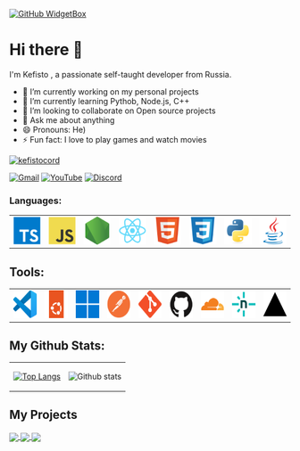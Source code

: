 [![GitHub WidgetBox](https://github-widgetbox.vercel.app/api/profile?username=kefisto&data=followers,repositories,stars,commits&theme=viridescent)](https://github.com/kefisto)

# Hi there 👋

I'm Kefisto , a passionate self-taught developer from Russia. 

- 🔭 I’m currently working on my personal projects
- 🌱 I’m currently learning Pythob, Node.js, C++
- 👯 I’m looking to collaborate on Open source projects
- 💬 Ask me about anything
- 😄 Pronouns: He)
- ⚡ Fun fact: I love to play games and watch movies

[![kefistocord](https://discord.c99.nl/widget/theme-3/629757042684592140.png)](https://discord.gg/grBzpvwueg) <br />

[![Gmail](https://img.shields.io/badge/%20-Send%20Mail-black?color=14171A&labelColor=ef5350&logo=gmail&logoColor=ffffff&style=for-the-badge)](melodyydiscordbot@gmail.com)
[![YouTube](https://img.shields.io/badge/YouTube-%23FF0000.svg?style=for-the-badge&logo=YouTube&logoColor=white)](https://www.youtube.com/@KefistoYT)
[![Discord](https://img.shields.io/badge/Discord-%235865F2.svg?style=for-the-badge&logo=discord&logoColor=white)](https://discord.gg/user/629757042684592140)


### Languages:

<table width="100% height="100%" align="center">
 <tr>
  <td>
    <img alt="TypeScript" src="https://raw.githubusercontent.com/devicons/devicon/master/icons/typescript/typescript-original.svg" width="50" height="50" />
  </td>
  <td>
    <img alt="JavaScript" src="https://raw.githubusercontent.com/devicons/devicon/master/icons/javascript/javascript-original.svg" width="50" height="50" />
  </td>
  <td>
    <img alt="Node.js" src="https://raw.githubusercontent.com/devicons/devicon/master/icons/nodejs/nodejs-original.svg" width="50" height="50" />
  </td>
  <td>
    <img alt="React" src="https://raw.githubusercontent.com/devicons/devicon/master/icons/react/react-original.svg" width="50" height="50" />
  </td>
  <td>
    <img alt="HTML5" src="https://raw.githubusercontent.com/devicons/devicon/master/icons/html5/html5-original.svg" width="50" height="50" />
  </td>
  <td>
    <img alt="CSS3" src="https://raw.githubusercontent.com/devicons/devicon/master/icons/css3/css3-original.svg" width="50" height="50" />
  </td>
  <td>
    <img alt="Python" src="https://raw.githubusercontent.com/devicons/devicon/master/icons/python/python-original.svg" width="50" height="50" />
  </td>
  <td>
    <img alt="Java" src="https://raw.githubusercontent.com/devicons/devicon/master/icons/java/java-original.svg" width="50" height="50" />
  </td>
  </tr>
</table>

## Tools:


<table width="100%" height="100%" align="center">
  <tr>
    <td>
      <img alt="Visual Studio Code" src="https://raw.githubusercontent.com/devicons/devicon/master/icons/vscode/vscode-original.svg" width="50" height="50" />
    </td>
    <td>
      <img alt="Ubuntu" src="https://raw.githubusercontent.com/devicons/devicon/master/icons/ubuntu/ubuntu-plain.svg" width="50" height="50" />
    </td>
    <td>
      <img alt="Windows" src="https://raw.githubusercontent.com/devicons/devicon/master/icons/windows11/windows11-original.svg" width="50" height="50" />
    </td>
    <td>
      <img alt="Postman" src="https://raw.githubusercontent.com/devicons/devicon/master/icons/postman/postman-original.svg" width="50" height="50" />
    </td>
    <td>
      <img alt="Git" src="https://raw.githubusercontent.com/devicons/devicon/master/icons/git/git-original.svg" width="50" height="50" />
    </td>
    <td>
      <img alt="GitHub" src="https://raw.githubusercontent.com/devicons/devicon/master/icons/github/github-original.svg" width="50" height="50" />
    </td>
    <td>
      <img alt="Cloudflare-Workers" src="https://raw.githubusercontent.com/devicons/devicon/master/icons/cloudflare/cloudflare-original.svg" width="50" height="50" />
    </td>
    <td>
      <img alt="Netlify" src="https://raw.githubusercontent.com/devicons/devicon/master/icons/netlify/netlify-original.svg" width="50" height="50" />
    </td>
    <td>
      <img alt="Vercel" src="https://raw.githubusercontent.com/devicons/devicon/master/icons/vercel/vercel-original.svg" width="50" height="50" />
    </td>
  </tr>
</table>

## My Github Stats:
<table align="center" width="100%" height="100%" >

<tr>
      <td>

[![Top Langs](https://github-readme-stats.vercel.app/api/top-langs/?username=kefisto&theme=radical&layout=compact)](https://github.com/kefisto)</td>
  <td>

![Github stats](https://github-readme-stats.vercel.app/api?username=kefisto&theme=radical&show_icons=true&count_private=true&hide=issues) </td>
    </tr>
</table>


<h2> My Projects</h2>
<a href="https://github.com/kefisto/Kefisto-bot-for-minecrafts-servers">
  <img align="center" src="https://github-readme-stats.vercel.app/api/pin/?username=kefisto&theme=react&repo=Kefisto-bot-for-minecrafts-servers" />
</a>
<a href="https://github.com/kefisto/niggalose">
  <img align="center" src="https://github-readme-stats.vercel.app/api/pin/?username=kefisto&theme=react&repo=niggalose" />
</a>
 <a href="https://github.com/kefisto.github.io">
  <img align="center" src="https://github-readme-stats.vercel.app/api/pin/?username=kefisto&theme=react&repo=kefisto.github.io" />
</a>


